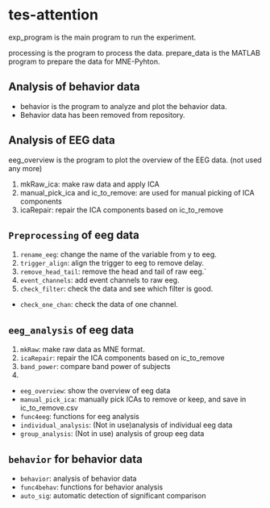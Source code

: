 # tes-attention

exp_program is the main program to run the experiment.

processing is the program to process the data.
prepare_data is the MATLAB program to prepare the data for MNE-Pyhton.

## Analysis of behavior data
- behavior is the program to analyze and plot the behavior data.
- Behavior data has been removed from repository.

## Analysis of EEG data
eeg_overview is the program to plot the overview of the EEG data. (not used any more)
1. mkRaw_ica: make raw data and apply ICA
2. manual_pick_ica and ic_to_remove: are used for manual picking of ICA components
3. icaRepair: repair the ICA components based on ic_to_remove

## `Preprocessing` of eeg data
1. `rename_eeg`: change the name of the variable from y to eeg.
2. `trigger_align`: align the trigger to eeg to remove delay.
3. `remove_head_tail`: remove the head and tail of raw eeg.`
4. `event_channels`: add event channels to raw eeg.
5. `check_filter`: check the data and see which filter is good.
- `check_one_chan`: check the data of one channel.

## `eeg_analysis` of eeg data
1. `mkRaw`: make raw data as MNE format.
2. `icaRepair`: repair the ICA components based on ic_to_remove
3. `band_power`: compare band power of subjects
4. 

- `eeg_overview`: show the overview of eeg data
- `manual_pick_ica`: manually pick ICAs to remove or keep, and save in ic_to_remove.csv
- `func4eeg`: functions for eeg analysis
- `individual_analysis`: (Not in use)analysis of individual eeg data
- `group_analysis`: (Not in use) analysis of group eeg data  

## `behavior` for behavior data
- `behavior`: analysis of behavior data
- `func4behav`: functions for behavior analysis
- `auto_sig`: automatic detection of significant comparison


